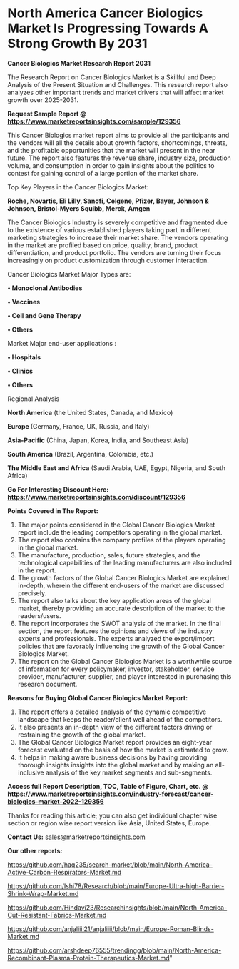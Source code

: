 # North America Cancer Biologics Market Is Progressing Towards A Strong Growth By 2031

<strong>Cancer Biologics Market Research Report 2031</strong>

The Research Report on Cancer Biologics Market is a Skillful and Deep Analysis of the Present Situation and Challenges. This research report also analyzes other important trends and market drivers that will affect market growth over 2025-2031.

<strong>Request Sample Report @ <a href=https://www.marketreportsinsights.com/sample/129356>https://www.marketreportsinsights.com/sample/129356</a></strong>

This Cancer Biologics market report aims to provide all the participants and the vendors will all the details about growth factors, shortcomings, threats, and the profitable opportunities that the market will present in the near future. The report also features the revenue share, industry size, production volume, and consumption in order to gain insights about the politics to contest for gaining control of a large portion of the market share.

Top Key Players in the Cancer Biologics Market:

<strong>Roche, Novartis, Eli Lilly, Sanofi, Celgene, Pfizer, Bayer, Johnson & Johnson, Bristol-Myers Squibb, Merck, Amgen</strong>

The Cancer Biologics Industry is severely competitive and fragmented due to the existence of various established players taking part in different marketing strategies to increase their market share. The vendors operating in the market are profiled based on price, quality, brand, product differentiation, and product portfolio. The vendors are turning their focus increasingly on product customization through customer interaction.

Cancer Biologics Market Major Types are:

<strong>• Monoclonal Antibodies

• Vaccines

• Cell and Gene Therapy

• Others</strong>

Market Major end-user applications :

<strong>• Hospitals

• Clinics

• Others</strong>

Regional Analysis

</u><strong><b>North America</b></strong> (the United States, Canada, and Mexico)

<strong><b>Europe </b></strong>(Germany, France, UK, Russia, and Italy)

<strong><b>Asia-Pacific</b></strong> (China, Japan, Korea, India, and Southeast Asia)

<strong><b>South America</b></strong> (Brazil, Argentina, Colombia, etc.)

<strong><b>The Middle East and Africa</b></strong> (Saudi Arabia, UAE, Egypt, Nigeria, and South Africa)

<strong>Go For Interesting Discount Here: <a href=https://www.marketreportsinsights.com/discount/129356>https://www.marketreportsinsights.com/discount/129356</a></strong>

<strong>Points Covered in The Report:</strong>
<ol>
  <li>The major points considered in the Global Cancer Biologics Market report include the leading competitors operating in the global market.</li>
  <li>The report also contains the company profiles of the players operating in the global market.</li>
  <li>The manufacture, production, sales, future strategies, and the technological capabilities of the leading manufacturers are also included in the report.</li>
  <li>The growth factors of the Global Cancer Biologics Market are explained in-depth, wherein the different end-users of the market are discussed precisely.</li>
  <li>The report also talks about the key application areas of the global market, thereby providing an accurate description of the market to the readers/users.</li>
  <li>The report incorporates the SWOT analysis of the market. In the final section, the report features the opinions and views of the industry experts and professionals. The experts analyzed the export/import policies that are favorably influencing the growth of the Global Cancer Biologics Market.</li>
  <li>The report on the Global Cancer Biologics Market is a worthwhile source of information for every policymaker, investor, stakeholder, service provider, manufacturer, supplier, and player interested in purchasing this research document.</li>
</ol>
<strong>Reasons for Buying Global Cancer Biologics Market Report:</strong>

<ol>
  <li>The report offers a detailed analysis of the dynamic competitive landscape that keeps the reader/client well ahead of the competitors.</li>
  <li>It also presents an in-depth view of the different factors driving or restraining the growth of the global market.</li>
  <li>The Global Cancer Biologics Market report provides an eight-year forecast evaluated on the basis of how the market is estimated to grow.</li>
  <li>It helps in making aware business decisions by having providing thorough insights insights into the global market and by making an all-inclusive analysis of the key market segments and sub-segments.</li>
</ol>
<strong>Access full Report Description, TOC, Table of Figure, Chart, etc. @ <a href=https://www.marketreportsinsights.com/industry-forecast/cancer-biologics-market-2022-129356>https://www.marketreportsinsights.com/industry-forecast/cancer-biologics-market-2022-129356</a></strong>


Thanks for reading this article; you can also get individual chapter wise section or region wise report version like Asia, United States, Europe.

<strong>Contact Us:</strong>
sales@marketreportsinsights.com

<strong>Our other reports:</strong>

<a href=https://github.com/haq235/search-market/blob/main/North-America-Active-Carbon-Respirators-Market.md>https://github.com/haq235/search-market/blob/main/North-America-Active-Carbon-Respirators-Market.md</a>

<a href=https://github.com/Ishi78/Research/blob/main/Europe-Ultra-high-Barrier-Shrink-Wrap-Market.md>https://github.com/Ishi78/Research/blob/main/Europe-Ultra-high-Barrier-Shrink-Wrap-Market.md</a>

<a href=https://github.com/Hindavi23/Researchinsights/blob/main/North-America-Cut-Resistant-Fabrics-Market.md>https://github.com/Hindavi23/Researchinsights/blob/main/North-America-Cut-Resistant-Fabrics-Market.md</a>

<a href=https://github.com/anjaliiii21/anjaliiii/blob/main/Europe-Roman-Blinds-Market.md>https://github.com/anjaliiii21/anjaliiii/blob/main/Europe-Roman-Blinds-Market.md</a>

<a href=https://github.com/arshdeep76555/trendingg/blob/main/North-America-Recombinant-Plasma-Protein-Therapeutics-Market.md>https://github.com/arshdeep76555/trendingg/blob/main/North-America-Recombinant-Plasma-Protein-Therapeutics-Market.md</a>"
